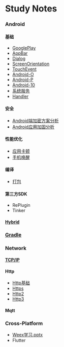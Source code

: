 # Study Notes

### Android

#### 基础

* [GooglePlay](Android/GooglePlay/GooglePlay踩坑记录.md)
* [AppBar](Android/AndroidBase/appbar.md)
* [Dialog](Android/AndroidBase/dialog.md)
* [ScreenOrientation](Android/AndroidBase/ScreenOrientation.md)
* [TouchEvent](Android/AndroidBase/TouchEvent.md)
* [Android-O](Android/Platform/Android-O.md)
* [Android-P](Android/Platform/Android-P.md)
* [Android-10](Android/Platform/Android-10.md)
* [系统服务](Android/AndroidSystemServiceStudy/SystemService.md)
* [Handler](Android/AndroidBase/Handler.md)

#### 安全

* [Android端加密方案分析](Android/AndroidSecure/加密方案分析.md)
* [Android应用加固分析](Android/AndroidSecure/应用加固安全分析.md)

#### 性能优化

* [应用卡顿](Android/Performance/KaDun.md)
* [手机唤醒](Android/Performance/Wake.md)

#### 编译

* [打包](Android/Package/Package.md)

#### 第三方SDK

* RePlugin
* Tinker

#### [Hybrid](Android/hybrid-doc/Hybrid.md)

### [Gradle](Gradle/Gradle.md)

### Network

#### [TCP/IP](Network/TCP/TCP.md)

#### Http

* [Http基础](Network/Http/HttpBase.md)
* [Https](Network/Http/Https.md)
* [Http2](Network/Http/Http2.md)
* [Http3](Network/Http/Http3.md)

#### Mqtt

### Cross-Platform

* [Weex学习.pptx](weex-study/30分钟尝尝Weex.pptx)
* Flutter
